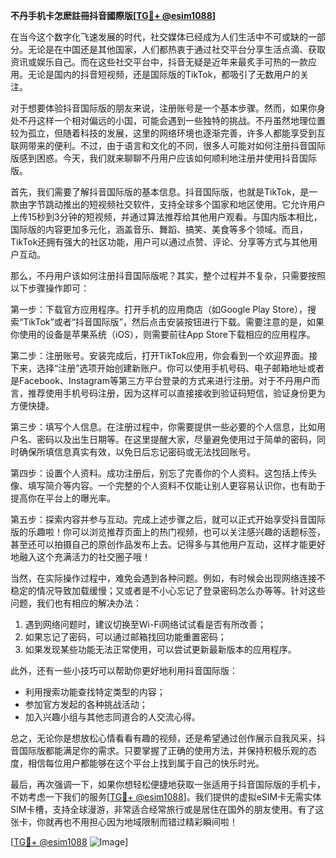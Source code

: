 **不丹手机卡怎麽註冊抖音國際版[[TG💪+ @esim1088](https://t.me/s/esim1088)]**

在当今这个数字化飞速发展的时代，社交媒体已经成为人们生活中不可或缺的一部分。无论是在中国还是其他国家，人们都热衷于通过社交平台分享生活点滴、获取资讯或娱乐自己。而在这些社交平台中，抖音无疑是近年来最炙手可热的一款应用。无论是国内的抖音短视频，还是国际版的TikTok，都吸引了无数用户的关注。

对于想要体验抖音国际版的朋友来说，注册账号是一个基本步骤。然而，如果你身处不丹这样一个相对偏远的小国，可能会遇到一些独特的挑战。不丹虽然地理位置较为孤立，但随着科技的发展，这里的网络环境也逐渐完善，许多人都能享受到互联网带来的便利。不过，由于语言和文化的不同，很多人可能对如何注册抖音国际版感到困惑。今天，我们就来聊聊不丹用户应该如何顺利地注册并使用抖音国际版。

首先，我们需要了解抖音国际版的基本信息。抖音国际版，也就是TikTok，是一款由字节跳动推出的短视频社交软件，支持全球多个国家和地区使用。它允许用户上传15秒到3分钟的短视频，并通过算法推荐给其他用户观看。与国内版本相比，国际版的内容更加多元化，涵盖音乐、舞蹈、搞笑、美食等多个领域。而且，TikTok还拥有强大的社区功能，用户可以通过点赞、评论、分享等方式与其他用户互动。

那么，不丹用户该如何注册抖音国际版呢？其实，整个过程并不复杂，只需要按照以下步骤操作即可：

第一步：下载官方应用程序。打开手机的应用商店（如Google Play Store），搜索“TikTok”或者“抖音国际版”，然后点击安装按钮进行下载。需要注意的是，如果你使用的设备是苹果系统（iOS），则需要前往App Store下载相应的应用程序。

第二步：注册账号。安装完成后，打开TikTok应用，你会看到一个欢迎界面。接下来，选择“注册”选项开始创建新账户。你可以使用手机号码、电子邮箱地址或者是Facebook、Instagram等第三方平台登录的方式来进行注册。对于不丹用户而言，推荐使用手机号码注册，因为这样可以直接接收到验证码短信，验证身份更为方便快捷。

第三步：填写个人信息。在注册过程中，你需要提供一些必要的个人信息，比如用户名、密码以及出生日期等。在这里提醒大家，尽量避免使用过于简单的密码，同时确保所填信息真实有效，以免日后忘记密码或无法找回账号。

第四步：设置个人资料。成功注册后，别忘了完善你的个人资料。这包括上传头像、填写简介等内容。一个完整的个人资料不仅能让别人更容易认识你，也有助于提高你在平台上的曝光率。

第五步：探索内容并参与互动。完成上述步骤之后，就可以正式开始享受抖音国际版的乐趣啦！你可以浏览推荐页面上的热门视频，也可以关注感兴趣的话题标签，甚至还可以拍摄自己的原创作品发布上去。记得多与其他用户互动，这样才能更好地融入这个充满活力的社交圈子哦！

当然，在实际操作过程中，难免会遇到各种问题。例如，有时候会出现网络连接不稳定的情况导致加载缓慢；又或者是不小心忘记了登录密码怎么办等等。针对这些问题，我们也有相应的解决办法：

1. 遇到网络问题时，建议切换至Wi-Fi网络试试看是否有所改善；
2. 如果忘记了密码，可以通过邮箱找回功能重置密码；
3. 如果发现某些功能无法正常使用，可以尝试更新最新版本的应用程序。

此外，还有一些小技巧可以帮助你更好地利用抖音国际版：

- 利用搜索功能查找特定类型的内容；
- 参加官方发起的各种挑战活动；
- 加入兴趣小组与其他志同道合的人交流心得。

总之，无论你是想放松心情看看有趣的视频，还是希望通过创作展示自我风采，抖音国际版都能满足你的需求。只要掌握了正确的使用方法，并保持积极乐观的态度，相信每位用户都能够在这个平台上找到属于自己的快乐时光。

最后，再次强调一下，如果你想轻松便捷地获取一张适用于抖音国际版的手机卡，不妨考虑一下我们的服务[[TG💪+ @esim1088](https://t.me/s/esim1088)]。我们提供的虚拟eSIM卡无需实体SIM卡槽，支持全球漫游，非常适合经常旅行或是居住在国外的朋友使用。有了这张卡，你就再也不用担心因为地域限制而错过精彩瞬间啦！

[[TG💪+ @esim1088](https://t.me/s/esim1088) ![Image](https://i.postimg.cc/4NQfJmqS/Snipaste-2025-05-13-00-14-12.png)]